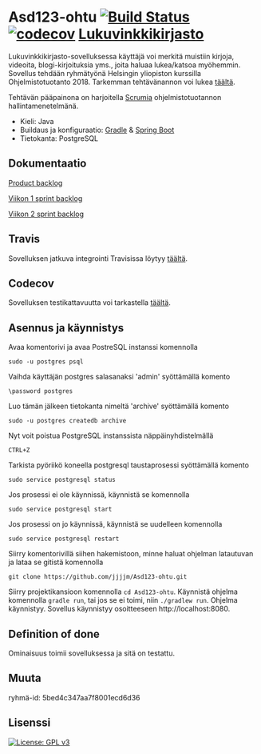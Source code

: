 # Asd123-ohtu  [![Build Status](https://travis-ci.com/jjjjm/Asd123-ohtu.svg?branch=master)](https://travis-ci.com/jjjjm/Asd123-ohtu)  [![codecov](https://codecov.io/gh/jjjjm/Asd123-ohtu/branch/master/graph/badge.svg)](https://codecov.io/gh/jjjjm/Asd123-ohtu) [Lukuvinkkikirjasto](https://asd123-ohtu.herokuapp.com/)

Lukuvinkkikirjasto-sovelluksessa käyttäjä voi merkitä muistiin kirjoja, videoita, blogi-kirjoituksia yms., joita haluaa lukea/katsoa myöhemmin. Sovellus tehdään ryhmätyönä Helsingin yliopiston kurssilla Ohjelmistotuotanto 2018. Tarkemman tehtävänannon voi lukea [täältä](https://github.com/mluukkai/ohjelmistotuotanto2018/wiki/miniprojekti-speksi).

Tehtävän pääpainona on harjoitella [Scrumia](https://www.scrum.org/resources/what-is-scrum) ohjelmistotuotannon hallintamenetelmänä.

* Kieli: Java
* Buildaus ja konfiguraatio: [Gradle](https://gradle.org/) & [Spring Boot](https://spring.io/)
* Tietokanta: PostgreSQL

## Dokumentaatio
[Product backlog](https://docs.google.com/spreadsheets/d/19UW1VPX9_UCwK7XIggMv1iKhb0BMqjDI0IBkyVOpkDY/edit#gid=0)

[Viikon 1 sprint backlog](https://docs.google.com/spreadsheets/d/19UW1VPX9_UCwK7XIggMv1iKhb0BMqjDI0IBkyVOpkDY/edit#gid=700264663)

[Viikon 2 sprint backlog](https://docs.google.com/spreadsheets/d/19UW1VPX9_UCwK7XIggMv1iKhb0BMqjDI0IBkyVOpkDY/edit#gid=2112997468)

## Travis
Sovelluksen jatkuva integrointi Travisissa löytyy [täältä](https://travis-ci.com/jjjjm/Asd123-ohtu).

## Codecov
Sovelluksen testikattavuutta voi tarkastella [täältä](https://codecov.io/gh/jjjjm/Asd123-ohtu).

## Asennus ja käynnistys
Avaa komentorivi ja avaa PostreSQL instanssi komennolla
```
sudo -u postgres psql
```
Vaihda käyttäjän postgres salasanaksi 'admin' syöttämällä komento
```
\password postgres
```
Luo tämän jälkeen tietokanta nimeltä 'archive' syöttämällä komento
```
sudo -u postgres createdb archive
```
Nyt voit poistua PostgreSQL instanssista näppäinyhdistelmällä 
```
CTRL+Z
```
Tarkista pyöriikö koneella postgresql taustaprosessi syöttämällä komento
```
sudo service postgresql status
```
Jos prosessi ei ole käynnissä, käynnistä se komennolla
```
sudo service postgresql start
```
Jos prosessi on jo käynnissä, käynnistä se uudelleen komennolla
```
sudo service postgresql restart
```
Siirry komentorivillä siihen hakemistoon, minne haluat ohjelman latautuvan ja lataa se gitistä komennolla
```
git clone https://github.com/jjjjm/Asd123-ohtu.git
```
Siirry projektikansioon komennolla ```cd Asd123-ohtu```. Käynnistä ohjelma komennolla ```gradle run```, tai jos se ei toimi, niin ```./gradlew run```.
Ohjelma käynnistyy. Sovellus käynnistyy osoitteeseen http://localhost:8080.

## Definition of done
Ominaisuus toimii sovelluksessa ja sitä on testattu.

## Muuta
ryhmä-id: 5bed4c347aa7f8001ecd6d36

## Lisenssi
 [![License: GPL v3](https://img.shields.io/badge/License-GPL%20v3-blue.svg)](https://www.gnu.org/licenses/gpl-3.0)
